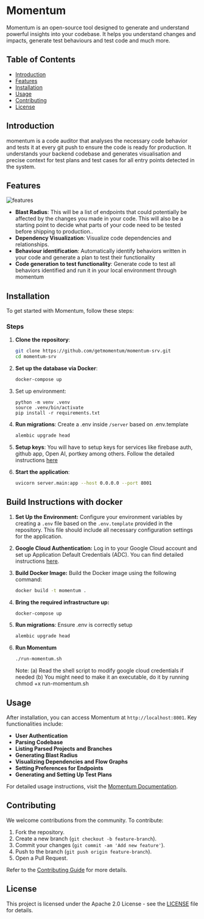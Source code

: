 # Momentum

Momentum is an open-source tool designed to generate and understand powerful insights into your codebase. It helps you understand changes and impacts, generate test behaviours and test code and much more. 

## Table of Contents

- [Introduction](#introduction)
- [Features](#features)
- [Installation](#installation)
- [Usage](#usage)
- [Contributing](#contributing)
- [License](#license)

## Introduction

momentum is a code auditor that analyses the necessary code behavior and tests it at every git push to ensure the code is ready for production.
It understands your backend codebase and generates visualisation and precise context for test plans and test cases for all entry points detected in the system.

## Features

<img title="momentum-features" alt="features" src="https://github.com/getmomentum/momentum-core/assets/19893222/b1d5164f-c348-4bf5-978d-6dbaf16c5cbd">

- **Blast Radius**: This will be a list of endpoints that could potentially be affected by the changes you made in your code. This will also be a starting point to decide what parts of your code need to be tested before shipping to production..
- **Dependency Visualization**: Visualize code dependencies and relationships.
- **Behaviour identification**: Automatically identify behaviors written in your code and generate a plan to test their functionality
- **Code generation to test functionality**: Generate code to test all behaviors identified and run it in your local environment through momentum


## Installation

To get started with Momentum, follow these steps:

### Steps

1. **Clone the repository**:
    ```bash
    git clone https://github.com/getmomentum/momentum-srv.git
    cd momentum-srv
    ```

2. **Set up the database via Docker**:
    ```bash
    docker-compose up
    ```

3. Set up environment: 
   ```
   python -m venv .venv
   source .venv/bin/activate
   pip install -r requirements.txt
   ```
4. **Run migrations**:
   Create a .env inside `/server` based on .env.template
    ```bash
    alembic upgrade head
    ```

5. **Setup keys**: 
   You will have to setup keys for services like firebase auth, github app, Open AI, portkey among others. 
   Follow the detailed instructions [here](https://docs.momentum.sh/getting-started/installation/cloud-integrations)
   
6. **Start the application**:
    ```bash
    uvicorn server.main:app --host 0.0.0.0 --port 8001
    ```

## Build Instructions with docker

1. **Set Up the Environment:**
   Configure your environment variables by creating a `.env` file based on the `.env.template` provided in the repository. 
   This file should include all necessary configuration settings for the application.

2. **Google Cloud Authentication:**
   Log in to your Google Cloud account and set up Application Default Credentials (ADC). 
   You can find detailed instructions [here](https://cloud.google.com/docs/authentication/provide-credentials-adc#how-to).

3. **Build Docker Image:**
   Build the Docker image using the following command:
   ```bash
   docker build -t momentum .
   ```

4. **Bring the required infrastructure up:**
    ```bash
   docker-compose up
   ```
    
5. **Run migrations**:
   Ensure .env is correctly setup
    ```bash
    alembic upgrade head
    ```
    
6. **Run Momentum**
    ```bash
   ./run-momentum.sh
   ```
   Note: 
   (a) Read the shell script to modify google cloud credentials if needed
   (b) You might need to make it an executable, do it by running chmod +x run-momentum.sh

## Usage

After installation, you can access Momentum at `http://localhost:8001`. Key functionalities include:

- **User Authentication**
- **Parsing Codebase**
- **Listing Parsed Projects and Branches**
- **Generating Blast Radius**
- **Visualizing Dependencies and Flow Graphs**
- **Setting Preferences for Endpoints**
- **Generating and Setting Up Test Plans**


For detailed usage instructions, visit the [Momentum Documentation](https://docs.momentum.sh).

## Contributing

We welcome contributions from the community. To contribute:

1. Fork the repository.
2. Create a new branch (`git checkout -b feature-branch`).
3. Commit your changes (`git commit -am 'Add new feature'`).
4. Push to the branch (`git push origin feature-branch`).
5. Open a Pull Request.

Refer to the [Contributing Guide](https://docs.momentum.sh/introduction-to-momentum/contributing-to-momentum) for more details.

## License

This project is licensed under the Apache 2.0 License - see the [LICENSE](LICENSE) file for details.
